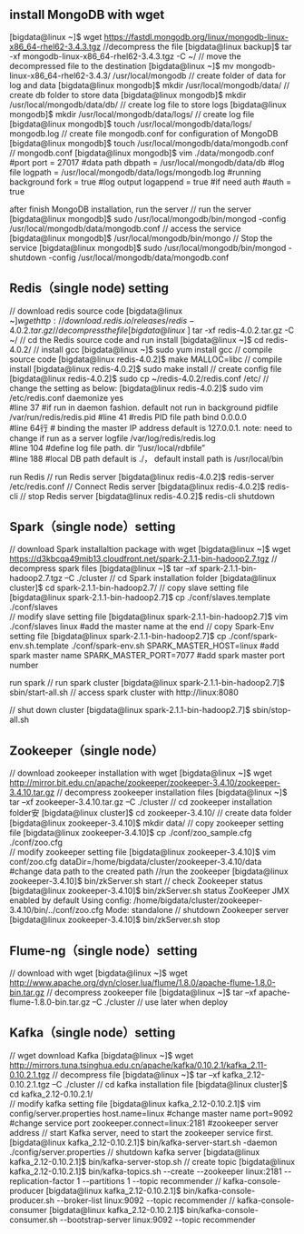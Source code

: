 ## install MongoDB with wget
[bigdata@linux ~]$ wget https://fastdl.mongodb.org/linux/mongodb-linux-x86_64-rhel62-3.4.3.tgz
//decompress the file
[bigdata@linux backup]$ tar -xf mongodb-linux-x86_64-rhel62-3.4.3.tgz -C ~/
// move the decompressed file to the destination
[bigdata@linux ~]$ mv mongodb-linux-x86_64-rhel62-3.4.3/ /usr/local/mongodb
// create folder of data for log and data
[bigdata@linux mongodb]$ mkdir /usr/local/mongodb/data/
// create db folder to store data
[bigdata@linux mongodb]$ mkdir /usr/local/mongodb/data/db/
// create log file to store logs
[bigdata@linux mongodb]$ mkdir /usr/local/mongodb/data/logs/
// create log file
[bigdata@linux mongodb]$ touch /usr/local/mongodb/data/logs/ mongodb.log
// create file mongodb.conf for configuration of MongoDB
[bigdata@linux mongodb]$ touch /usr/local/mongodb/data/mongodb.conf
// mongodb.conf
[bigdata@linux mongodb]$ vim ./data/mongodb.conf
#port
port = 27017
#data path
dbpath = /usr/local/mongodb/data/db
#log file
logpath = /usr/local/mongodb/data/logs/mongodb.log
#running background
fork = true
#log output 
logappend = true
#if need auth
#auth = true

after finish MongoDB installation, run the server
// run the server
[bigdata@linux mongodb]$ sudo /usr/local/mongodb/bin/mongod -config /usr/local/mongodb/data/mongodb.conf
// access the service
[bigdata@linux mongodb]$ /usr/local/mongodb/bin/mongo
// Stop the service
[bigdata@linux mongodb]$ sudo /usr/local/mongodb/bin/mongod -shutdown -config /usr/local/mongodb/data/mongodb.conf

## Redis（single node) setting
// download redis source code
[bigdata@linux ~]$wget http://download.redis.io/releases/redis-4.0.2.tar.gz 
// decompress the file
[bigdata@linux ~]$ tar -xf redis-4.0.2.tar.gz -C ~/
// cd the Redis source code and run install
[bigdata@linux ~]$ cd redis-4.0.2/
// install gcc
[bigdata@linux ~]$ sudo yum install gcc
// compile source code
[bigdata@linux redis-4.0.2]$ make MALLOC=libc
// compile install
[bigdata@linux redis-4.0.2]$ sudo make install
// create config file
[bigdata@linux redis-4.0.2]$ sudo cp ~/redis-4.0.2/redis.conf /etc/ 
// change the setting as below:
[bigdata@linux redis-4.0.2]$ sudo vim /etc/redis.conf
daemonize yes   
#line 37  #if run in daemon fashion. default not run in background
pidfile /var/run/redis/redis.pid   #line 41  #redis PID file path
bind 0.0.0.0    
#line 64行  # binding the master IP address default is 127.0.0.1. note: need to change if run as a server
logfile /var/log/redis/redis.log   
#line 104  #define log file path. 
dir “/usr/local/rdbfile”  
#line 188  #local DB path default is ./， default install path is /usr/local/bin

run Redis
// run Redis server
[bigdata@linux redis-4.0.2]$ redis-server /etc/redis.conf
// Connect Redis server
[bigdata@linux redis-4.0.2]$ redis-cli
// stop Redis server
[bigdata@linux redis-4.0.2]$ redis-cli shutdown

## Spark（single node）setting
// download Spark installaltion package with wget
[bigdata@linux ~]$ wget https://d3kbcqa49mib13.cloudfront.net/spark-2.1.1-bin-hadoop2.7.tgz 
// decompress spark files
[bigdata@linux ~]$ tar –xf spark-2.1.1-bin-hadoop2.7.tgz –C ./cluster
// cd Spark installation folder
[bigdata@linux cluster]$ cd spark-2.1.1-bin-hadoop2.7/
// copy slave setting file
[bigdata@linux spark-2.1.1-bin-hadoop2.7]$ cp ./conf/slaves.template ./conf/slaves    
// modify slave setting file
[bigdata@linux spark-2.1.1-bin-hadoop2.7]$ vim ./conf/slaves
linux  #add the master name at the end
// copy Spark-Env setting file
[bigdata@linux spark-2.1.1-bin-hadoop2.7]$ cp ./conf/spark-env.sh.template ./conf/spark-env.sh 
SPARK_MASTER_HOST=linux       #add spark master name
SPARK_MASTER_PORT=7077        #add spark master port number

run spark
// run spark cluster
[bigdata@linux spark-2.1.1-bin-hadoop2.7]$ sbin/start-all.sh
// access spark cluster with http://linux:8080
 
// shut down cluster
[bigdata@linux spark-2.1.1-bin-hadoop2.7]$ sbin/stop-all.sh

## Zookeeper（single node）
// download zookeeper installation with wget
[bigdata@linux ~]$ wget http://mirror.bit.edu.cn/apache/zookeeper/zookeeper-3.4.10/zookeeper-3.4.10.tar.gz 
// decompress zookeeper installation files
[bigdata@linux ~]$ tar –xf zookeeper-3.4.10.tar.gz –C ./cluster
// cd zookeeper installation folder安
[bigdata@linux cluster]$ cd zookeeper-3.4.10/
// create data folder
[bigdata@linux zookeeper-3.4.10]$ mkdir data/
// copy zookeeper setting file
[bigdata@linux zookeeper-3.4.10]$ cp ./conf/zoo_sample.cfg ./conf/zoo.cfg   
// modify zookeeper setting file
[bigdata@linux zookeeper-3.4.10]$ vim conf/zoo.cfg
dataDir=/home/bigdata/cluster/zookeeper-3.4.10/data  #change data path to the created path
//run the zookeeper
[bigdata@linux zookeeper-3.4.10]$ bin/zkServer.sh start
// check Zookeeper status
[bigdata@linux zookeeper-3.4.10]$ bin/zkServer.sh status
ZooKeeper JMX enabled by default
Using config: /home/bigdata/cluster/zookeeper-3.4.10/bin/../conf/zoo.cfg
Mode: standalone
// shutdown Zookeeper server
[bigdata@linux zookeeper-3.4.10]$ bin/zkServer.sh stop

## Flume-ng（single node）setting
// download with wget
[bigdata@linux ~]$ wget http://www.apache.org/dyn/closer.lua/flume/1.8.0/apache-flume-1.8.0-bin.tar.gz
// decompress zookeeper file
[bigdata@linux ~]$ tar –xf apache-flume-1.8.0-bin.tar.gz –C ./cluster
// use later when deploy
 

## Kafka（single node）setting
// wget download Kafka
[bigdata@linux ~]$ wget http://mirrors.tuna.tsinghua.edu.cn/apache/kafka/0.10.2.1/kafka_2.11-0.10.2.1.tgz 
// decompress file
[bigdata@linux ~]$ tar –xf kafka_2.12-0.10.2.1.tgz –C ./cluster
// cd kafka installation file
[bigdata@linux cluster]$ cd kafka_2.12-0.10.2.1/   
// modify kafka setting file
[bigdata@linux kafka_2.12-0.10.2.1]$ vim config/server.properties
host.name=linux                  #change master name
port=9092                         #change service port
zookeeper.connect=linux:2181     #zookeeper server address
// start Kafka server, need to start the zookeeper service first.
[bigdata@linux kafka_2.12-0.10.2.1]$ bin/kafka-server-start.sh -daemon ./config/server.properties
// shutdown kafka server
[bigdata@linux kafka_2.12-0.10.2.1]$ bin/kafka-server-stop.sh
// create topic
[bigdata@linux kafka_2.12-0.10.2.1]$ bin/kafka-topics.sh --create --zookeeper linux:2181 --replication-factor 1 --partitions 1 --topic recommender
// kafka-console-producer
[bigdata@linux kafka_2.12-0.10.2.1]$ bin/kafka-console-producer.sh --broker-list linux:9092 --topic recommender
// kafka-console-consumer
[bigdata@linux kafka_2.12-0.10.2.1]$ bin/kafka-console-consumer.sh --bootstrap-server linux:9092 --topic recommender
